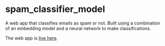 # spam_classifier_model
A web app that classifies emails as spam or not. Built using a combination of an embedding model and a neural network to make classifications.

The web app is [live here](https://web-production-0105.up.railway.app/).
